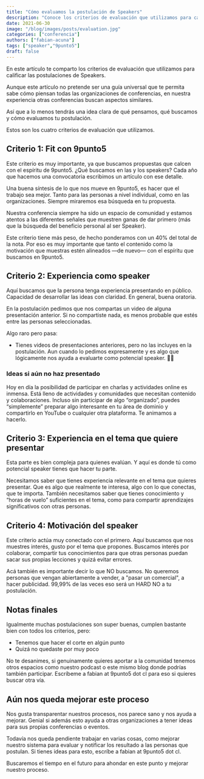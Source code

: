 ```yaml
---
title: "Cómo evaluamos la postulación de Speakers"
description: "Conoce los criterios de evaluación que utilizamos para calificar las postulaciones de Speakers"
date: 2021-06-30
image: "/blog/images/posts/evaluation.jpg"
categories: ["conferencia"]
authors: ["fabian-acuna"]
tags: ["speaker","9punto5"]
draft: false
---
```

En este artículo te comparto los criterios de evaluación que utilizamos para calificar las postulaciones de Speakers.

Aunque este artículo no pretende ser una guía universal que te permita sabe cómo piensan todas las organizaciones de conferencias, en nuestra experiencia otras conferencias buscan aspectos similares.

Así que a lo menos tendrás una idea clara de qué pensamos, qué buscamos y cómo evaluamos tu postulación.

Estos son los cuatro criterios de evaluación que utilizamos.

## Criterio 1: Fit con 9punto5

Este criterio es muy importante, ya que buscamos propuestas que calcen con el espíritu de 9punto5. ¿Qué buscamos en las y los speakers? Cada año que hacemos una convocatoria escribimos un artículo con ese detalle.

Una buena síntesis de lo que nos mueve en 9punto5, es hacer que el trabajo sea mejor. Tanto para las personas a nivel individual, como en las organizaciones. Siempre miraremos esa búsqueda en tu propuesta.

Nuestra conferencia siempre ha sido un espacio de comunidad y estamos atentos a las diferentes señales que muestren ganas de dar primero (más que la búsqueda del beneficio personal al ser Speaker).

Este criterio tiene más peso, de hecho ponderamos con un 40% del total de la nota. Por eso es muy importante que tanto el contenido como la motivación que muestras estén alineados —de nuevo— con el espíritu que buscamos en 9punto5.

## Criterio 2: Experiencia como speaker

Aquí buscamos que la persona tenga experiencia presentando en público. Capacidad de desarrollar las ideas con claridad. En general, buena oratoria.

En la postulación pedimos que nos compartas un video de alguna presentación anterior. Si no compartiste nada, es menos probable que estés entre las personas seleccionadas.

Algo raro pero pasa:

- Tienes videos de presentaciones anteriores, pero no las incluyes en la postulación. Aun cuando lo pedimos expresamente y es algo que lógicamente nos ayuda a evaluarte como potencial speaker. 🤷‍♂️

### Ideas si aún no haz presentado

Hoy en día la posibilidad de participar en charlas y actividades online es inmensa. Está lleno de actividades y comunidades que necesitan contenido y colaboraciones. Incluso sin participar de algo “organizado”, puedes “simplemente” preparar algo interesante en tu área de dominio y compartirlo en YouTube o cualquier otra plataforma. Te animamos a hacerlo.

## Criterio 3: Experiencia en el tema que quiere presentar

Esta parte es bien compleja para quienes evalúan. Y aquí es donde tú como potencial speaker tienes que hacer tu parte.

Necesitamos saber que tienes experiencia relevante en el tema que quieres presentar. Que es algo que realmente te interesa, algo con lo que conectas, que te importa. También necesitamos saber que tienes conocimiento y “horas de vuelo” suficientes en el tema, como para compartir aprendizajes significativos con otras personas.

## Criterio 4: Motivación del speaker

Este criterio actúa muy conectado con el primero. Aquí buscamos que nos muestres interés, gusto por el tema que propones. Buscamos interés por colaborar, compartir tus conocimientos para que otras personas puedan sacar sus propias lecciones y quizá evitar errores.

Acá también es importante decir lo que NO buscamos. No queremos personas que vengan abiertamente a vender, a "pasar un comercial", a hacer publicidad. 99,99% de las veces eso será un HARD NO a tu postulación.

## Notas finales

Igualmente muchas postulaciones son super buenas, cumplen bastante bien con todos los criterios, pero:

- Tenemos que hacer el corte en algún punto
- Quizá no quedaste por muy poco

No te desanimes, si genuinamente quieres aportar a la comunidad tenemos otros espacios como nuestro podcast o este mismo blog donde podrías también participar. Escríbeme a fabian at 9punto5 dot cl para eso si quieres buscar otra vía.

## Aún nos queda mejorar este proceso

Nos gusta transparentar nuestros procesos, nos parece sano y nos ayuda a mejorar. Genial si además esto ayuda a otras organizaciones a tener ideas para sus propias conferencias o eventos.

Todavía nos queda pendiente trabajar en varias cosas, como mejorar nuestro sistema para evaluar y notificar los resultado a las personas que postulan. Si tienes ideas para esto, escríbe a fabian at 9punto5 dot cl.

Buscaremos el tiempo en el futuro para ahondar en este punto y mejorar nuestro proceso.
